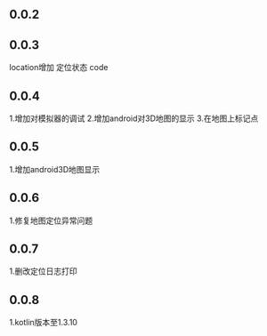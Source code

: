 ## 0.0.2

## 0.0.3

 location增加 定位状态 code
## 0.0.4

1.增加对模拟器的调试
2.增加android对3D地图的显示
3.在地图上标记点

## 0.0.5

1.增加android3D地图显示

## 0.0.6

1.修复地图定位异常问题

## 0.0.7

1.删改定位日志打印

## 0.0.8
1.kotlin版本至1.3.10